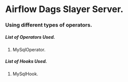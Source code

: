 #  Airflow Dags Slayer Server.

### Using different types of operators.

##### List of Operators Used.

1. MySqlOperator.

##### List of Hooks Used.

1. MySqlHook.